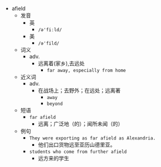 - afield
  - 发音
    - 英
      - `/ə'fiːld/`
    - 美
      - `/ə'fild/`
  - 词义
    - adv.
      - 远离着(家乡),去远处
        - `far away, especially from home`
  - 近义词
    - adv.
      - 在战场上；去野外；在远处；远离著
        - `away`
        - `beyond`
  - 短语
    - `far afield`
      - 远离；广泛地（的）；闻所未闻（的） 
  - 例句
    - `They were exporting as far afield as Alexandria.`
      - 他们出口货物远至亚历山德里亚。
    - `students who come from further afield`
      - 远方来的学生

